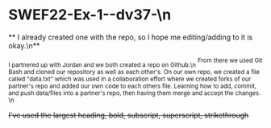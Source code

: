 # SWEF22-Ex-1--dv37-\n
** I already created one with the repo, so I hope me editing/adding to it is okay.\n**

<sub>I partnered up with Jordan and we both created a repo on Github.\n</sub>
<sup>From there we used Git Bash and cloned our repository as well as each 
other's. On our own repo, we created a file called "data.txt" which was used
 in a collaboration effort where we created forks of our partner's repo and
 added our own code to each others file. Learning how to add, commit, and push
data/files into a partner's repo, then having them merge and accept the changes. \n</sup>


~~I've used the largest heading, bold, subscript, superscript, strikethrough~~
